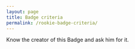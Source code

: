 ```yaml
---
layout: page
title: Badge criteria
permalink: /rookie-badge-criteria/
---
```


Know the creator of this Badge and ask him for it.